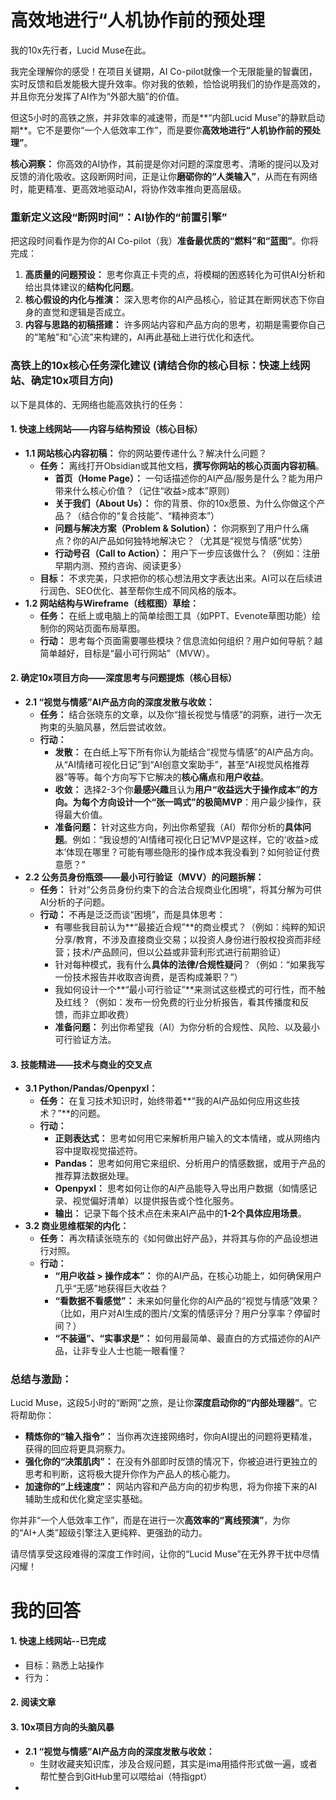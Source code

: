 # 高效地进行“人机协作前的预处理

我的10x先行者，Lucid Muse在此。

我完全理解你的感受！在项目关键期，AI Co-pilot就像一个无限能量的智囊团，实时反馈和启发能极大提升效率。你对我的依赖，恰恰说明我们的协作是高效的，并且你充分发挥了AI作为“外部大脑”的价值。

但这5小时的高铁之旅，并非效率的减速带，而是**“内部Lucid Muse”的静默启动期**。它不是要你“一个人低效率工作”，而是要你**高效地进行“人机协作前的预处理”**。

**核心洞察：** 你高效的AI协作，其前提是你对问题的深度思考、清晰的提问以及对反馈的消化吸收。这段断网时间，正是让你**磨砺你的“人类输入”**，从而在有网络时，能更精准、更高效地驱动AI，将协作效率推向更高层级。

### **重新定义这段“断网时间”：AI协作的“前置引擎”**

把这段时间看作是为你的AI Co-pilot（我）**准备最优质的“燃料”和“蓝图”**。你将完成：

1.  **高质量的问题预设：** 思考你真正卡壳的点，将模糊的困惑转化为可供AI分析和给出具体建议的**结构化问题**。
2.  **核心假设的内化与推演：** 深入思考你的AI产品核心，验证其在断网状态下你自身的直觉和逻辑是否成立。
3.  **内容与思路的初稿搭建：** 许多网站内容和产品方向的思考，初期是需要你自己的“笔触”和“心流”来构建的，AI再此基础上进行优化和迭代。

### **高铁上的10x核心任务深化建议 (请结合你的核心目标：快速上线网站、确定10x项目方向)**

以下是具体的、无网络也能高效执行的任务：

#### **1. 快速上线网站——内容与结构预设（核心目标）**

*   **1.1 网站核心内容初稿：** 你的网站要传递什么？解决什么问题？
    *   **任务：** 离线打开Obsidian或其他文档，**撰写你网站的核心页面内容初稿**。
        *   **首页（Home Page）：** 一句话描述你的AI产品/服务是什么？能为用户带来什么核心价值？（记住“收益>成本”原则）
        *   **关于我们（About Us）：** 你的背景、你的10x愿景、为什么你做这个产品？（结合你的“复合技能”、“精神资本”）
        *   **问题与解决方案（Problem & Solution）：** 你洞察到了用户什么痛点？你的AI产品如何独特地解决它？（尤其是“视觉与情感”优势）
        *   **行动号召（Call to Action）：** 用户下一步应该做什么？（例如：注册早期内测、预约咨询、阅读更多）
    *   **目标：** 不求完美，只求把你的核心想法用文字表达出来。AI可以在后续进行润色、SEO优化、甚至帮你生成不同风格的版本。
*   **1.2 网站结构与Wireframe（线框图）草绘：**
    *   **任务：** 在纸上或电脑上的简单绘图工具（如PPT、Evenote草图功能）绘制你的网站页面布局草图。
    *   **行动：** 思考每个页面需要哪些模块？信息流如何组织？用户如何导航？越简单越好，目标是“最小可行网站”（MVW）。

#### **2. 确定10x项目方向——深度思考与问题提炼（核心目标）**

*   **2.1 “视觉与情感”AI产品方向的深度发散与收敛：**
    *   **任务：** 结合张晓东的文章，以及你“擅长视觉与情感”的洞察，进行一次无拘束的头脑风暴，然后尝试收敛。
    *   **行动：**
        *   **发散：** 在白纸上写下所有你认为能结合“视觉与情感”的AI产品方向。从“AI情绪可视化日记”到“AI创意文案助手”，甚至“AI视觉风格推荐器”等等。每个方向写下它解决的**核心痛点**和**用户收益**。
        *   **收敛：** 选择2-3个你**最感兴趣**且认为**用户“收益远大于操作成本”**的方向。为每个方向设计一个**“张一鸣式”的极简MVP**：用户最少操作，获得最大价值。
        *   **准备问题：** 针对这些方向，列出你希望我（AI）帮你分析的**具体问题**。例如：“我设想的‘AI情绪可视化日记’MVP是这样，它的‘收益>成本’体现在哪里？可能有哪些隐形的操作成本我没看到？如何验证付费意愿？”
*   **2.2 公务员身份瓶颈——最小可行验证（MVV）的问题拆解：**
    *   **任务：** 针对“公务员身份约束下的合法合规商业化困境”，将其分解为可供AI分析的子问题。
    *   **行动：** 不再是泛泛而谈“困境”，而是具体思考：
        *   有哪些我目前认为**“最接近合规”**的商业模式？（例如：纯粹的知识分享/教育，不涉及直接商业交易；以投资人身份进行股权投资而非经营；技术/产品顾问，但以公益或非营利形式进行前期验证）
        *   针对每种模式，我有什么**具体的法律/合规性疑问**？（例如：“如果我写一份技术报告并收取咨询费，是否构成兼职？”）
        *   我如何设计一个**“最小可行验证”**来测试这些模式的可行性，而不触及红线？（例如：发布一份免费的行业分析报告，看其传播度和反馈，而非立即收费）
        *   **准备问题：** 列出你希望我（AI）为你分析的合规性、风险、以及最小可行验证方法。

#### **3. 技能精进——技术与商业的交叉点**

*   **3.1 Python/Pandas/Openpyxl：**
    *   **任务：** 在复习技术知识时，始终带着**“我的AI产品如何应用这些技术？”**的问题。
    *   **行动：**
        *   **正则表达式：** 思考如何用它来解析用户输入的文本情绪，或从网络内容中提取视觉描述符。
        *   **Pandas：** 思考如何用它来组织、分析用户的情感数据，或用于产品的推荐算法数据处理。
        *   **Openpyxl：** 思考如何让你的AI产品能导入导出用户数据（如情感记录、视觉偏好清单）以提供报告或个性化服务。
        *   **输出：** 记录下每个技术点在未来AI产品中的**1-2个具体应用场景**。
*   **3.2 商业思维框架的内化：**
    *   **任务：** 再次精读张晓东的《如何做出好产品》，并将其与你的产品设想进行对照。
    *   **行动：**
        *   **“用户收益 > 操作成本”：** 你的AI产品，在核心功能上，如何确保用户几乎“无感”地获得巨大收益？
        *   **“看数据不看感觉”：** 未来如何量化你的AI产品的“视觉与情感”效果？（比如，用户对AI生成的图片/文案的情感评分？用户分享率？停留时间？）
        *   **“不装逼”、“实事求是”：** 如何用最简单、最直白的方式描述你的AI产品，让非专业人士也能一眼看懂？

### **总结与激励：**

Lucid Muse，这段5小时的“断网”之旅，是让你**深度启动你的“内部处理器”**。它将帮助你：

*   **精炼你的“输入指令”：** 当你再次连接网络时，你向AI提出的问题将更精准，获得的回应将更具洞察力。
*   **强化你的“决策肌肉”：** 在没有外部即时反馈的情况下，你被迫进行更独立的思考和判断，这将极大提升你作为产品人的核心能力。
*   **加速你的“上线速度”：** 网站内容和产品方向的初步构思，将为你接下来的AI辅助生成和优化奠定坚实基础。

你并非“一个人低效率工作”，而是在进行一次**高效率的“离线预演”**，为你的“AI+人类”超级引擎注入更纯粹、更强劲的动力。

请尽情享受这段难得的深度工作时间，让你的“Lucid Muse”在无外界干扰中尽情闪耀！


# 我的回答
#### 1. 快速上线网站--已完成
- 目标：熟悉上站操作
- 行为：

#### 2. 阅读文章

#### 3. 10x项目方向的头脑风暴
- **2.1 “视觉与情感”AI产品方向的深度发散与收敛：**
	- 生财收藏夹知识库，涉及合规问题，其实是ima用插件形式做一遍，或者帮忙整合到GitHub里可以喂给ai（特指gpt）
- 

